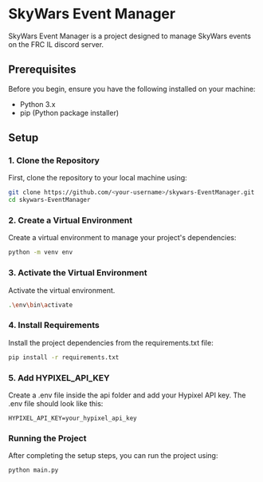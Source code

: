 # SkyWars Event Manager

SkyWars Event Manager is a project designed to manage SkyWars events on the FRC IL discord server.
## Prerequisites

Before you begin, ensure you have the following installed on your machine:

- Python 3.x
- pip (Python package installer)

## Setup

### 1. Clone the Repository

First, clone the repository to your local machine using:

```bash
git clone https://github.com/<your-username>/skywars-EventManager.git
cd skywars-EventManager
```

### 2. Create a Virtual Environment
Create a virtual environment to manage your project's dependencies:
```bash
python -m venv env
```

### 3. Activate the Virtual Environment
Activate the virtual environment.
```bash
.\env\bin\activate
```

### 4. Install Requirements
Install the project dependencies from the requirements.txt file:
```bash
pip install -r requirements.txt
```

### 5. Add HYPIXEL_API_KEY
Create a .env file inside the api folder and add your Hypixel API key. The .env file should look like this:
```env
HYPIXEL_API_KEY=your_hypixel_api_key
```

### Running the Project
After completing the setup steps, you can run the project using:
```bash
python main.py
```
